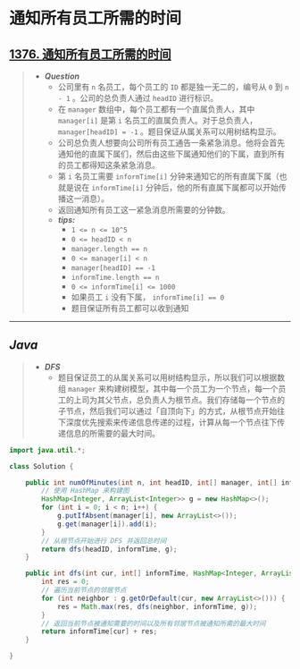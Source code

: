 # 通知所有员工所需的时间

## [1376. 通知所有员工所需的时间](https://leetcode.cn/problems/time-needed-to-inform-all-employees/)

> - ***Question***
>   - 公司里有 `n` 名员工，每个员工的 `ID` 都是独一无二的，编号从 `0` 到 `n - 1` 。公司的总负责人通过 `headID` 进行标识。
>   - 在 `manager` 数组中，每个员工都有一个直属负责人，其中 `manager[i]` 是第 `i` 名员工的直属负责人。对于总负责人， `manager[headID] = -1` 。题目保证从属关系可以用树结构显示。
>   - 公司总负责人想要向公司所有员工通告一条紧急消息。他将会首先通知他的直属下属们，然后由这些下属通知他们的下属，直到所有的员工都得知这条紧急消息。
>   - 第 `i` 名员工需要 `informTime[i]` 分钟来通知它的所有直属下属（也就是说在 `informTime[i]` 分钟后，他的所有直属下属都可以开始传播这一消息）。
>   - 返回通知所有员工这一紧急消息所需要的分钟数。
>   - ***tips:***
>     - `1 <= n <= 10^5`
>     - `0 <= headID < n`
>     - `manager.length == n`
>     - `0 <= manager[i] < n`
>     - `manager[headID] == -1`
>     - `informTime.length == n`
>     - `0 <= informTime[i] <= 1000`
>     - 如果员工 `i` 没有下属， `informTime[i] == 0`
>     - 题目保证所有员工都可以收到通知

---

## *Java*

> - ***DFS***
>   - 题目保证员工的从属关系可以用树结构显示，所以我们可以根据数组 `manager` 来构建树模型，其中每一个员工为一个节点，每一个员工的上司为其父节点，总负责人为根节点。我们存储每一个节点的子节点，然后我们可以通过「自顶向下」的方式，从根节点开始往下深度优先搜索来传递信息传递的过程，计算从每一个节点往下传递信息的所需要的最大时间。

```java
import java.util.*;

class Solution {

    public int numOfMinutes(int n, int headID, int[] manager, int[] informTime) {
        // 使用 HashMap 来构建图
        HashMap<Integer, ArrayList<Integer>> g = new HashMap<>();
        for (int i = 0; i < n; i++) {
            g.putIfAbsent(manager[i], new ArrayList<>());
            g.get(manager[i]).add(i);
        }
        // 从根节点开始进行 DFS 并返回总时间
        return dfs(headID, informTime, g);
    }

    public int dfs(int cur, int[] informTime, HashMap<Integer, ArrayList<Integer>> g) {
        int res = 0;
        // 遍历当前节点的邻居节点
        for (int neighbor : g.getOrDefault(cur, new ArrayList<>())) {
            res = Math.max(res, dfs(neighbor, informTime, g));
        }
        // 返回当前节点被通知需要的时间以及所有邻居节点被通知所需的最大时间
        return informTime[cur] + res;
    }

}
```
